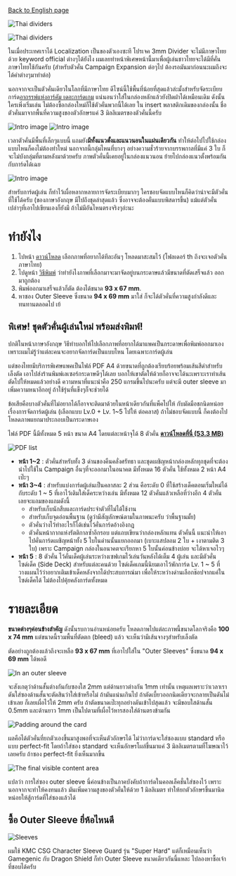 [Back to English page](./)

![Thai dividers](../../../static/image/documentation/divider/thai1.webp)

![Thai dividers](../../../static/image/documentation/divider/thai2.webp)

ในเมื่อประเทศเราได้ Localization เป็นของตัวเองซะที โปรเจค 3mm Divider จะไม่มีภาษาไทยด้วย keyword official ต่างๆได้ยังไง ผมเลยทำหน้าพิเศษหน้านี้มาเพื่อผู้เล่นชาวไทยจะได้มีที่คั่นภาษาไทยใช้กันครับ (สำหรับตัวคั่น Campaign Expansion ต่อๆไป ต้องรอมันมาก่อนนะผมถึงจะได้คำต่างๆมาทำต่อ)

นอกจากจะเป็นตัวคั่นเดียวในโลกที่มีภาษาไทย ดีไซน์นี้ใช้พื้นที่น้อยที่สุดแล้วล่ะมั้งสำหรับจัดระเบียบการ์ด[อาถรรพ์แห่งอาร์คัม เดอะการ์ดเกม](https://www.towertacticgames.com/blogs/announcement/arkham-horror-lcg) แน่นอนว่าใส่ในกล่องหลักแล้วยังปิดฝาได้เหมือนเดิม ดังนั้นใครเพิ่งเริ่มเล่น ไม่ต้องซื้อกล่องใหม่ก็ใช้ตัวคั่นพวกนี้ได้เลย ใน insert พลาสติกเดิมของกล่องนั้น ชื่อตัวคั่นมาจากพื้นที่ความสูงของตัวอักษรแค่ 3 มิลลิเมตรของตัวคั่นนี้ครับ

![Intro image](../../../static/image/documentation/divider/head1.webp)
![Intro image](../../../static/image/documentation/divider/head2.webp)

เวลาตัวคั่นมีพื้นที่เล็กๆแบบนี้ แถมยัง**มีทั้งแนวตั้งและแนวนอนในแผ่นเดียวกัน** ทำให้ต่อไปไปใช้กล่องแบบไหนก็คงไม่ต้องทำใหม่ นอกจากนี้กลุ่มไหนที่บางๆ อย่างความชั่วร้ายจากบรรพกาลที่มีแค่ 3 ใบ ก็จะไม่บังกลุ่มที่ตามหลังมาด้วยครับ ภาพตัวคั่นนี้เคยอยู่ในกล่องแนวนอน ย้ายไปกล่องแนวตั้งพร้อมกันกับการ์ดได้เฉย

![Intro image](../../../static/image/documentation/divider/head3.webp)

สำหรับการ์ดผู้เล่น ก็ทำไว้เผื่อหลากหลายการจัดระเบียบมากๆ ใครชอบจัดแบบไหนก็คิดว่าน่าจะมีตัวคั่นที่ใช้ได้ครับ (ของภาษาอังกฤษ มีไปถึงชุดล่าสุดแล้ว ซึ่งอาจจะต้องคั่นแบบพิสดารขึ้น) แม้แต่ตัวคั่นเปล่าๆที่เอาไปเขียนเองก็ยังมี ถ้าไม่มีอันไหนตรงจริงๆอ่ะนะ

# ทำยังไง

1. ไปหน้า [ดาวน์โหลด](./download) เลือกภาพที่อยากได้ทีละอันๆ โหลดมาสะสมไว้ (โฟลเดอร์ th ถึงจะเจอตัวคั่นภาษาไทย)
2. ไปดูหน้า [วิธีพิมพ์](./print) ว่าทำยังไงภาพที่เลือกมาจะมาจัดอยู่บนกระดาษแล้วมีขนาดที่ตัดเสร็จแล้ว ออกมาถูกต้อง
3. พิมพ์ออกมาเสร็จแล้วก็ตัด ต้องได้ขนาด **93 x 67 mm**.
4. หาซอง Outer Sleeve ซึ่งขนาด **94 x 69 mm** มาใส่ ก็จะได้ตัวคั่นที่ความสูงกำลังดีและทนทานตลอดไป เย้

## พิเศษ! ชุดตัวคั่นผู้เล่นใหม่ พร้อมส่งพิมพ์!

ปกติในหน้าภาษาอังกฤษ วิธีทำบอกให้ไปเลือกภาพที่อยากได้มาแพคเป็นกระดาษเพื่อพิมพ์ออกมาเอง เพราะผมไม่รู้ว่าแต่ละคนจะอยากจัดการ์ดเป็นแบบไหน โดยเฉพาะการ์ดผู้เล่น

แต่ของไทยมีบริการพิเศษแพคเป็นไฟล์ PDF A4 ด้วยขนาดที่ถูกต้องเรียบร้อยพร้อมเส้นสีดำสำหรับเล็งตัด เอาไปส่งร้านพิมพ์เลเซอร์กระดาษดีๆได้เลย บอกให้เขาตัดให้ด้วยก็อาจจะได้นะเพราะเราทำเส้นตัดไปให้หมดแล้วอย่างดี ความหนาที่แนะนำคือ 250 แกรมขึ้นไปนะครับ แต่จะมี outer sleeve มาเพิ่มความหนาอีกอยู่ ถ้าใช้รุ่นที่แข็งๆก็จะช่วยได้

ข้อเสียคือบางตัวคั่นที่ไม่อยากได้ก็อาจจะติดมาด้วยในหน้าเดียวกันที่แพ็คไปให้ กับมัดมือชกนิดหน่อยเรื่องการจัดการ์ดผู้เล่น (เลือกแบบ Lv.0 + Lv. 1~5 ไปให้ ต่อคลาส) ถ้าไม่ชอบจัดแบบนี้ ก็คงต้องไปโหลดภาพแยกมาประกอบเป็นกระดาษเอง

ไฟล์ PDF นี้มีทั้งหมด 5 หน้า ขนาด A4 โดยแต่ละหน้าจุได้ 8 ตัวคั่น [**ดาวน์โหลดที่นี่ (53.3 MB)**](https://drive.google.com/file/d/161q2SKUG7Ps1CDQtcqVWU5o6WMLIwx-v/view?usp=sharing)
 
![PDF list](../../../static/image/documentation/divider/thai-menu.webp)

- **หน้า 1~2** : ตัวคั่นสำหรับทั้ง 3 ด่านของคืนคลั่งศรัทธา และชุดเผชิญหน้ากล่องหลักทุกชุดที่จะต้องนำไปใช้ใน Campaign อื่นๆที่จะออกมาในอนาคต มีทั้งหมด 16 ตัวคั่น ใช้ทั้งหมด 2 หน้า A4 เป๊ะๆ
- **หน้า 3~4** : สำหรับแบ่งการ์ดผู้เล่นเป็นคลาสละ 2 ส่วน คือระดับ 0 ที่ใช้สร้างเด็คตอนเริ่มใหม่ได้ กับระดับ 1 ~ 5 ที่เอาไว้เติมใส่เด็คระหว่างเล่น มีทั้งหมด 12 ตัวคั่นแล้วเหลือที่ว่างอีก 4 ตัวคั่น เลยจะแถมของแถมดังนี้
  - สำหรับเก็บนักสืบและการ์ดประจำตัวที่ไม่ได้ใช้งาน
  - สำหรับเก็บจุดอ่อนพื้นฐาน (ดูว่ามีสัญลักษณ์ตามในภาพนะครับ ว่าพื้นฐานมั้ย)
  - ตัวคั่นว่างไว้ทำอะไรก็ได้เช่นไว้คั่นการ์ดอ้างอิงกฎ
  - ตัวคั่นหน้ากากแห่งรัตติกาลซ้ำอีกรอบ แต่แถบเขียนว่ากล่องหลักแทน ตัวคั่นนี้ แนะนำให้เอาไปคั่นการ์ดเผชิญหน้าทั้ง 5 ใบในด่านนั้นแยกออกมา (เบาะแสปลอม 2 ใบ + เงาตามติด 3 ใบ) เพราะ Campaign กล่องในอนาคตจะเรียกหา 5 ใบนั้นค่อนข้างบ่อย จะได้หาเจอไวๆ
- **หน้า 5** : 8 ตัวคั่น ไว้คั่นเด็คผู้เล่นระหว่างเซฟเกมไว้เล่นวันหลังได้เต็ม 4 ผู้เล่น และมีตัวคั่นไซด์เด็ค (Side Deck) สำหรับแต่ละคนด้วย ไซด์เด็คเกมนี้นิยมเอาไว้พักการ์ด Lv. 1 ~ 5 ที่วางแผนไว้ว่าอยากเติมเข้าเด็คหลังจากได้ประสบการณ์มา เพื่อให้ระหว่างด่านเลือกช๊อปจากแค่ในไซด์เด็คได้ ไม่ต้องไปคุ้ยคลังการ์ดทั้งหมด

# รายละเอียด

**ขนาดต่างๆค่อนข้างสำคัญ** ดังนั้นรบกวนอ่านหน่อยครับ โหลดภาพไปแต่ละภาพนี้ขนาดโลกจริงคือ **100 x 74 mm** แต่ขนาดนี้รวมพื้นที่ตัดตก (bleed) แล้ว จะเห็นว่ามีเส้นจางๆสำหรับเล็งตัด

ตัดอย่างถูกต้องแล้วถึงจะเหลือ **93 x 67 mm** ที่เอาไปใส่ใน "Outer Sleeves" ซึ่งขนาด **94 x 69 mm** ได้พอดี

![In an outer sleeve](../../../static/image/documentation/divider/how1.webp)

จะสังเกตุว่าด้านสั้นต่างกันกับซองใส 2mm แต่ด้านยาวต่างกัน 1mm เท่านั้น เหตุผลเพราะว่าเวลาเราดันใส่ซองด้านสั้นจะตัดสินว่าใส่เข้าหรือไม่ ถ้ามันแน่นเกินไป ถ้าตัดเบี้ยวออกนิดเดียวจะกลายเป็นดันไม่เข้าเลย ก็เลยเผื่อไว้ให้ 2mm ครับ ถ้าตัดขนาดเป๊ะทุกอย่างดันเข้าไปสุดแล้ว จะมีขอบใสด้านสั้น 0.5mm และด้านยาว 1mm เป็นไปตามที่เผื่อไว้หารสองใส่ด้านตรงข้ามกัน

![Padding around the card](../../../static/image/documentation/divider/in-sleeve.webp)

ผลคือได้ตัวคั่นที่ยกตัวเองขึ้นมาสูงพอที่จะเห็นตัวอักษรได้ ไม่ว่าการ์ดจะใส่ซองแบบ standard หรือแบบ perfect-fit โดยถ้าใส่ซอง standard จะเห็นอักษรโผล่ขึ้นมาแค่ 3 มิลลิเมตรตามที่โฆษณาไว้เลยครับ ถ้าซอง perfect-fit ยิ่งเห็นมากขึ้น

![The final visible content area](../../../static/image/documentation/divider/sleeve-height.webp)

แปลว่า การใส่ซอง outer sleeve นี่ค่อนข้างเป็นภาคบังคับถ้าการ์ดในคอลเล็คชั่นใส่ซองไว้ เพราะนอกจากจะทำให้คงทนแล้ว มันเพิ่มความสูงของตัวคั่นให้ด้วย 1 มิลลิเมตร ทำให้ยกตัวอักษรขึ้นมานิดหน่อยให้สู้การ์ดที่ใส่ซองแล้วได้

## ซื้อ Outer Sleeve ยี่ห้อไหนดี

![Sleeves](../../../static/image/documentation/divider/sleeves.webp)

ผมใช้ KMC CSG Character Sleeve Guard รุ่น "Super Hard" แต่ก็เหมือนเห็นว่า Gamegenic กับ Dragon Shield ก็ทำ Outer Sleeve ขนาดเดียวกันนี้แหละ ไปลองหาซื้อเจ้าที่ชอบได้ครับ
